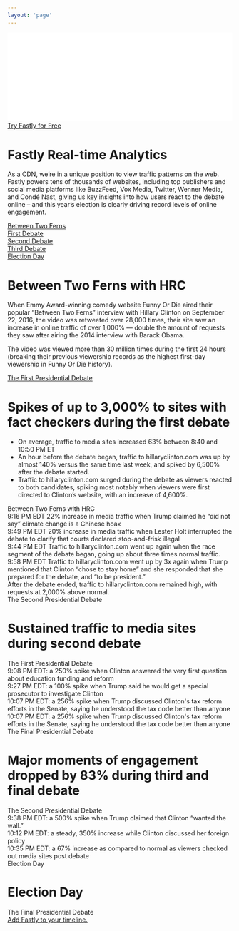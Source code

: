 ```yaml
---
layout: 'page'
---
```

<div class="header">
  <div class="container">
    <div class="grid-row padding-vertical">
      <div class="grid-col--1">
        <img src="/assets/fastly_logo_white.svg" class="fastly-logo">
      </div>
      <div class="grid-col--1 text-xs-right">
        <a href="https://www.fastly.com/signup" class="button action button-lg">Try Fastly for Free</a>
      </div>
    </div>
    <div class="grid-row">
      <div class="grid-col--1 header-text">
        <h1>Fastly Real-time Analytics</h1>
        <p>
          As a CDN, we’re in a unique position to view traffic patterns on
          the web. Fastly powers tens of thousands of websites, including
          top publishers and social media platforms like BuzzFeed, Vox&nbsp;Media,
          Twitter, Wenner&nbsp;Media, and Condé&nbsp;Nast, giving us key insights into
          how users react to the debate online – and this year’s election is
          clearly driving record levels of online engagement.
        </p>
      </div>
    </div>
  </div>
</div>
<div class="main-content container">
  <div class="grid-row">
    <div class="grid-col--1 navigation padding-vertical">
      <div class="unit"><a href="#ferns" data-link="ferns">Between Two Ferns</a></div>
      <div class="unit"><a href="#debate1" data-link="debate1">First Debate</a></div>
      <div class="unit"><a href="#debate2" data-link="debate2">Second Debate</a></div>
      <div class="unit"><a href="#debate3" data-link="debate3">Third Debate</a></div>
      <div class="unit"><a href="#election" data-link="election">Election Day</a></div>
    </div>
  </div>
  <div class="grid-row">
    <div class="grid-col--1 padding-vertical">
      <div class="timeline" data-content="ferns">
        <h1>Between Two Ferns with HRC</h1>
        <div class="unit">
          <p>
            When Emmy Award-winning comedy website Funny Or Die aired their
            popular “Between Two Ferns” interview with Hillary Clinton on
            September 22, 2016, the video was retweeted over 28,000 times,
            their site saw an increase in online traffic of over 1,000% —
            double the amount of requests they saw after airing the 2014
            interview with Barack Obama.
          </p>
        </div>
        <div class="unit">
          <p>
            The video was viewed more than 30 million times during the first
            24 hours (breaking their previous viewership records as the highest
            first-day viewership in Funny Or Die history).
          </p>
        </div>
        <a href="#" data-link="debate1" class="endcap">The First Presidential Debate</a>
      </div>
      <div class="timeline hidden" data-content="debate1">
        <h1>
          Spikes of up to 3,000% to sites with fact checkers during the first
          debate
        </h1>
        <ul>
          <li>On average, traffic to media sites increased 63% between 8:40 and 10:50 PM ET</li>
          <li>An hour before the debate began, traffic to hillaryclinton.com was up by almost 140% versus the same time last week, and spiked by 6,500% after the debate started.</li>
          <li>Traffic to hillaryclinton.com surged during the debate as viewers reacted to both candidates, spiking most notably when viewers were first directed to Clinton’s website, with an increase of 4,600%.</li>
        </ul>
        <a data-link="ferns" class="endcap">Between Two Ferns with HRC</a>
        <div class="unit">
          9:16 PM EDT 22% increase in media traffic when Trump claimed he “did not say” climate change is a Chinese hoax
        </div>
        <div class="unit">
          9:49 PM EDT 20% increase in media traffic when Lester Holt interrupted the debate to clarify that courts declared stop-and-frisk illegal
        </div>
        <div class="unit">
          9:44 PM EDT Traffic to hillaryclinton.com went up again when the race segment of the debate began, going up about three times normal traffic.
        </div>
        <div class="unit">
          9:58 PM EDT Traffic to hillaryclinton.com went up by 3x again when Trump mentioned that Clinton “chose to stay home” and she responded that she prepared for the debate, and “to be president.”
        </div>
        <div class="unit">
          After the debate ended, traffic to hillaryclinton.com remained high, with requests at 2,000% above normal.
        </div>
        <a data-link="debate2" class="endcap">The Second Presidential Debate</a>
      </div>
      <div class="timeline hidden" data-content="debate2">
        <h1>Sustained traffic to media sites during second debate</h1>
        <a data-link="debate1" class="endcap">The First Presidential Debate</a>
        <div class="unit">
          9:08 PM EDT: a 250% spike when Clinton answered the very first question about education funding and reform
        </div>
        <div class="unit">
          9:27 PM EDT: a 100% spike when Trump said he would get a special prosecutor to investigate Clinton
        </div>
        <div class="unit">
          10:07 PM EDT: a 256% spike when Trump discussed Clinton's tax reform efforts in the Senate, saying he understood the tax code better than anyone
        </div>
        <div class="unit">
          10:07 PM EDT: a 256% spike when Trump discussed Clinton's tax reform efforts in the Senate, saying he understood the tax code better than anyone
        </div>
        <a data-link="debate3" class="endcap">The Final Presidential Debate</a>
      </div>
      <div class="timeline hidden" data-content="debate3">
        <h1>Major moments of engagement dropped by 83% during third and final debate</h1>
        <a data-link="debate2" class="endcap">The Second Presidential Debate</a>
        <div class="unit">
          9:38 PM EDT: a 500% spike when Trump claimed that Clinton “wanted the wall.”
        </div>
        <div class="unit">
          10:12 PM EDT: a steady, 350% increase while Clinton discussed her foreign policy
        </div>
        <div class="unit">
          10:35 PM EDT: a 67% increase as compared to normal as viewers checked out media sites post debate
        </div>
        <a data-link="election" class="endcap">Election Day</a>
      </div>
      <div class="timeline hidden" data-content="election">
        <h1>Election Day</h1>
        <a data-link="debate3" class="endcap">The Final Presidential Debate</a>
        <div class="unit">
        </div>
        <div class="unit">
        </div>
        <div class="unit">
        </div>
        <div class="unit">
        </div>
        <a href="/signup" class="endcap">Add Fastly to your timeline.</a>
      </div>
    </div>
  </div>
</div>
<script>
$(document).ready(function(){
  if(window.location.hash) {
    setTimeline(window.location.hash.split('#')[1]);
  }
});
$("a[data-link]").click(function(e){
  e.preventDefault();
  setTimeline($(this).attr('data-link'));
  scrollToTop();
});
function setTimeline(value){
  $('.timeline').addClass('hidden');
  $("div[data-content='"+ value +"']").removeClass('hidden');
}
function scrollToTop(){
  $("html, body").animate({
    scrollTop: $('.main-content').offset().top
  });
}
</script>
